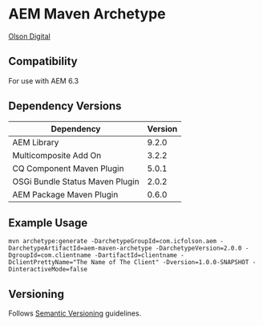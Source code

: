 # AEM Maven Archetype

[Olson Digital](http://www.digitalatolson.com/)

## Compatibility

For use with AEM 6.3

## Dependency Versions

| Dependency  | Version |
| ----------- | ------- |
| AEM Library | 9.2.0 |
| Multicomposite Add On | 3.2.2 |
| CQ Component Maven Plugin | 5.0.1 |
| OSGi Bundle Status Maven Plugin | 2.0.2 |
| AEM Package Maven Plugin | 0.6.0 |

## Example Usage

`mvn archetype:generate -DarchetypeGroupId=com.icfolson.aem -DarchetypeArtifactId=aem-maven-archetype -DarchetypeVersion=2.0.0 -DgroupId=com.clientname -DartifactId=clientname -DclientPrettyName="The Name of The Client" -Dversion=1.0.0-SNAPSHOT -DinteractiveMode=false`

## Versioning

Follows [Semantic Versioning](http://semver.org/) guidelines.